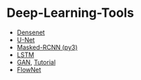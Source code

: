 # Deep-Learning-Tools
<ul>
<li><a href="https://keras.io/applications/#densenet">Densenet</a></li>
<li><a href="https://www.kaggle.com/keegil/keras-u-net-starter-lb-0-277/notebook">U-Net</a></li>
<li><a href="https://github.com/matterport/Mask_RCNN">Masked-RCNN (py3)</a></li>
<li><a href="https://www.kaggle.com/ngyptr/lstm-sentiment-analysis-keras">LSTM</a></li>
<li><a href="https://github.com/llSourcell/Pokemon_GAN">GAN</a>, <a href="https://youtu.be/yz6dNf7X7SA">Tutorial</a></li>
<li><a href="">FlowNet</a></li>
</ul>

